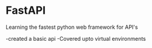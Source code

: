# FastAPI
Learning the fastest python web framework for API's

-created a basic api
-Covered upto virtual environments

